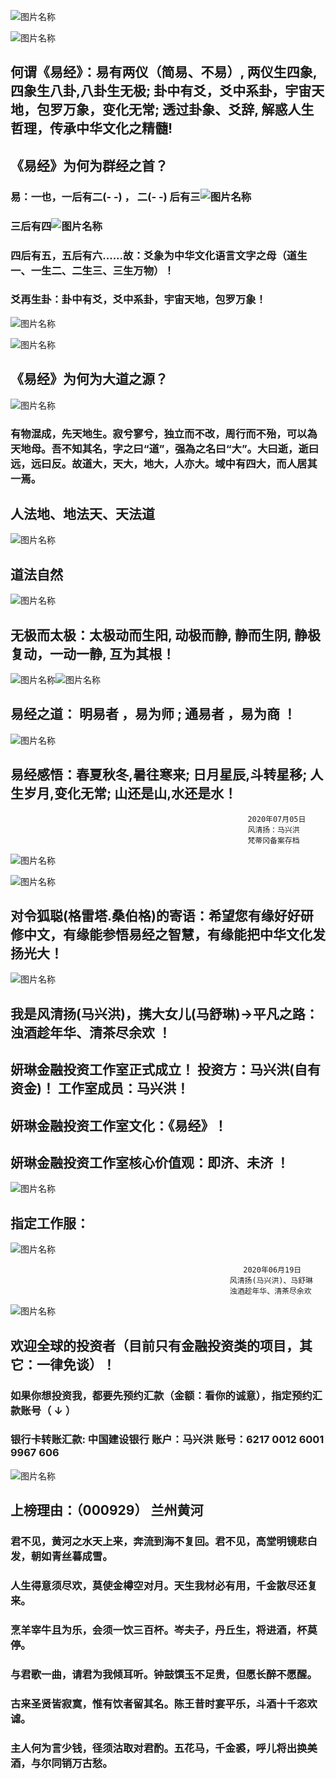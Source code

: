 
![图片名称](https://ss1.bdstatic.com/70cFuXSh_Q1YnxGkpoWK1HF6hhy/it/u=2698595709,4180001214&fm=26&gp=0.jpg)



![图片名称](https://ss2.bdstatic.com/70cFvnSh_Q1YnxGkpoWK1HF6hhy/it/u=1366795921,2807759659&fm=26&gp=0.jpg)

##  何谓《易经》：易有两仪（简易、不易）, 两仪生四象,四象生八卦,八卦生无极; 卦中有爻，爻中系卦，宇宙天地，包罗万象，变化无常; 透过卦象、爻辞, 解惑人生哲理，传承中华文化之精髓!

##  《易经》为何为群经之首？

###  易：一也，一后有二(- -) ， 二(- -) 后有三![图片名称](https://ss2.bdstatic.com/70cFvnSh_Q1YnxGkpoWK1HF6hhy/it/u=4252246436,3176934610&fm=26&gp=0.jpg)


###  三后有四![图片名称](https://ss0.bdstatic.com/70cFvHSh_Q1YnxGkpoWK1HF6hhy/it/u=2555533618,366837278&fm=26&gp=0.jpg)


###  四后有五，五后有六......故：爻象为中华文化语言文字之母（道生一、一生二、二生三、三生万物）！

###  爻再生卦：卦中有爻，爻中系卦，宇宙天地，包罗万象！


![图片名称](https://ss3.bdstatic.com/70cFv8Sh_Q1YnxGkpoWK1HF6hhy/it/u=3415270215,2204104306&fm=26&gp=0.jpg)


![图片名称](https://ss1.bdstatic.com/70cFuXSh_Q1YnxGkpoWK1HF6hhy/it/u=2487844423,1887284738&fm=26&gp=0.jpg)


##  《易经》为何为大道之源？ 
![图片名称](https://ss0.bdstatic.com/70cFuHSh_Q1YnxGkpoWK1HF6hhy/it/u=2160663814,3492482038&fm=26&gp=0.jpg)
###  有物混成，先天地生。寂兮寥兮，独立而不改，周行而不殆，可以為天地母。吾不知其名，字之曰“道”，强為之名曰“大”。大曰逝，逝曰远，远曰反。故道大，天大，地大，人亦大。域中有四大，而人居其一焉。

##  人法地、地法天、天法道 

![图片名称](https://timgsa.baidu.com/timg?image&quality=80&size=b9999_10000&sec=1594355133318&di=0f9d3dc3f30140c549039d629678bdb1&imgtype=0&src=http%3A%2F%2Fp.ssl.qhimg.com%2Ft01b12ddd105ddcbd21.jpg)

##  道法自然 

![图片名称](https://ss0.bdstatic.com/70cFvHSh_Q1YnxGkpoWK1HF6hhy/it/u=4001947757,188900419&fm=26&gp=0.jpg)

##  无极而太极：太极动而生阳, 动极而静, 静而生阴, 静极复动，一动一静, 互为其根！

![图片名称](https://ss2.bdstatic.com/70cFvnSh_Q1YnxGkpoWK1HF6hhy/it/u=201320582,3293173914&fm=26&gp=0.jpg)![图片名称](https://ss0.bdstatic.com/70cFuHSh_Q1YnxGkpoWK1HF6hhy/it/u=4109937544,2958242044&fm=26&gp=0.jpg)

##  易经之道： 明易者 ，易为师 ; 通易者 ，易为商 ！ 
 

![图片名称](https://timgsa.baidu.com/timg?image&quality=80&size=b9999_10000&sec=1595053346275&di=8b26d16f1b53728e50920fa26ffdb692&imgtype=0&src=http%3A%2F%2Fp0.so.qhimgs1.com%2Ft01f42e8709ad2bca6c.jpg)

##  易经感悟：春夏秋冬,暑往寒来; 日月星辰,斗转星移; 人生岁月,变化无常; 山还是山,水还是水！


                                                         2020年07月05日
                                                         风清扬：马兴洪 
                                                         梵蒂冈备案存档
                                                       
                                                         
![图片名称](https://ss2.bdstatic.com/70cFvnSh_Q1YnxGkpoWK1HF6hhy/it/u=2370763301,2095929313&fm=26&gp=0.jpg)


![图片名称](https://ss3.bdstatic.com/70cFv8Sh_Q1YnxGkpoWK1HF6hhy/it/u=1528943626,472704053&fm=26&gp=0.jpg)

##  对令狐聪(格雷塔.桑伯格)的寄语：希望您有缘好好研修中文，有缘能参悟易经之智慧，有缘能把中华文化发扬光大！

![图片名称](https://timgsa.baidu.com/timg?image&quality=80&size=b9999_10000&sec=1595260096968&di=29481a6eaa8d45e8c597fe7d78910be3&imgtype=0&src=http%3A%2F%2Fi.zhulanli.com%2Fssp%2F16670%2Fma%2FC4A5A913-355E-4C1E-8873-0E20B53E5549.jpg)


##  我是风清扬(马兴洪)，携大女儿(马舒琳)->平凡之路：浊酒趁年华、清茶尽余欢 ！

##  妍琳金融投资工作室正式成立！ 投资方：马兴洪(自有资金)！ 工作室成员：马兴洪！

##  妍琳金融投资工作室文化：《易经》！

##  妍琳金融投资工作室核心价值观：即济、未济 ！
![图片名称](https://ss0.bdstatic.com/70cFvHSh_Q1YnxGkpoWK1HF6hhy/it/u=919870039,2863267181&fm=26&gp=0.jpg)
 
##  指定工作服：
![图片名称](https://timgsa.baidu.com/timg?image&quality=80&size=b9999_10000&sec=1593960120022&di=86ab8bd523e4f438b408ad5706c6b598&imgtype=0&src=http%3A%2F%2Fimg14.360buyimg.com%2Fn1%2Fs350x449_jfs%2Ft16750%2F349%2F1482944821%2F322663%2Fec59eeb%2F5acc4711N273da68e.jpg%2521cc_350x449.jpg)


                                                        2020年06月19日
                                                     风清扬(马兴洪)、马舒琳
                                                     浊酒趁年华、清茶尽余欢
                                                     
                                                     
![图片名称](https://timgsa.baidu.com/timg?image&quality=80&size=b9999_10000&sec=1595005711300&di=e01b1a3ccbb1f91334e6c2f15aa9284e&imgtype=0&src=http%3A%2F%2Fimg4.99114.com%2Fgroup1%2FM00%2F3A%2FC4%2FwKgGMFctfLKAYOU8AACcTy6iYkY149_600_600.jpg)


##  欢迎全球的投资者（目前只有金融投资类的项目，其它：一律免谈）！
                                 
### 如果你想投资我，都要先预约汇款（金额：看你的诚意），指定预约汇款账号（ ↓ ） 

### 银行卡转账汇款: 中国建设银行 账户：马兴洪  账号：6217 0012 6001 9967 606   

![图片名称](https://ss1.bdstatic.com/70cFvXSh_Q1YnxGkpoWK1HF6hhy/it/u=4213485060,2460121535&fm=26&gp=0.jpg)

##  上榜理由：（000929） 兰州黄河

###  君不见，黄河之水天上来，奔流到海不复回。君不见，高堂明镜悲白发，朝如青丝暮成雪。

###  人生得意须尽欢，莫使金樽空对月。天生我材必有用，千金散尽还复来。

###  烹羊宰牛且为乐，会须一饮三百杯。岑夫子，丹丘生，将进酒，杯莫停。

###  与君歌一曲，请君为我倾耳听。钟鼓馔玉不足贵，但愿长醉不愿醒。

###  古来圣贤皆寂寞，惟有饮者留其名。陈王昔时宴平乐，斗酒十千恣欢谑。

###  主人何为言少钱，径须沽取对君酌。五花马，千金裘，呼儿将出换美酒，与尔同销万古愁。
